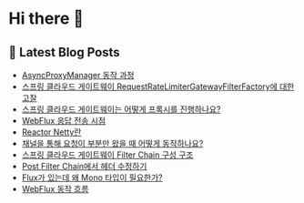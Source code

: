 # Hi there 👋

## 📕 Latest Blog Posts

<ul><li><a href='https://devnona.tistory.com/179' target='_blank'>AsyncProxyManager 동작 과정</a></li><li><a href='https://devnona.tistory.com/178' target='_blank'>스프링 클라우드 게이트웨이 RequestRateLimiterGatewayFilterFactory에 대한 고찰</a></li><li><a href='https://devnona.tistory.com/177' target='_blank'>스프링 클라우드 게이트웨이는 어떻게 프록시를 진행하나요?</a></li><li><a href='https://devnona.tistory.com/176' target='_blank'>WebFlux 응답 전송 시점</a></li><li><a href='https://devnona.tistory.com/175' target='_blank'>Reactor Netty란</a></li><li><a href='https://devnona.tistory.com/174' target='_blank'>채널을 통해 요청이 부분만 왔을 때 어떻게 동작하나요?</a></li><li><a href='https://devnona.tistory.com/173' target='_blank'>스프링 클라우드 게이트웨이 Filter Chain 구성 구조</a></li><li><a href='https://devnona.tistory.com/172' target='_blank'>Post Filter Chain에서 헤더 수정하기</a></li><li><a href='https://devnona.tistory.com/171' target='_blank'>Flux가 있는데 왜 Mono 타입이 필요한가?</a></li><li><a href='https://devnona.tistory.com/170' target='_blank'>WebFlux 동작 흐름</a></li></ul>